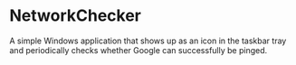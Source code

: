 # NetworkChecker
A simple Windows application that shows up as an icon in the taskbar tray and periodically checks whether Google can successfully be pinged.
